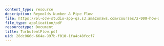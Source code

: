 ```yaml
---
content_type: resource
description: Reynolds Number & Pipe Flow
file: https://ol-ocw-studio-app-qa.s3.amazonaws.com/courses/2-000-how-and-why-machines-work-spring-2002/26dc066d664a997bf0101fa4c48fccf7_TurbulentFlow.pdf
file_type: application/pdf
resourcetype: Document
title: TurbulentFlow.pdf
uid: 26dc066d-664a-997b-f010-1fa4c48fccf7
---
```

